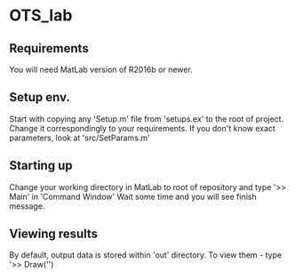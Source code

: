 # OTS_lab
## Requirements
You will need MatLab version of R2016b or newer.
## Setup env.
Start with copying any 'Setup.m' file from 'setups.ex' to the root of project. Change it correspondingly to your requirements.
If you don't know exact parameters, look at 'src/SetParams.m'

## Starting up
Change your working directory in MatLab to root of repository and type 
'>> Main' 
in 'Command Window'
Wait some time and you will see finish message.

## Viewing results
By default, output data is stored within 'out' directory. To view them - type 
'>> Draw('<Results Name>')

